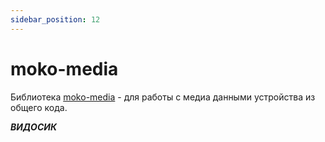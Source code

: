 ```yaml
---
sidebar_position: 12
---
```


# moko-media

Библиотека [moko-media](https://github.com/icerockdev/moko-media) - для работы с медиа данными устройства из общего кода. 

***ВИДОСИК***
